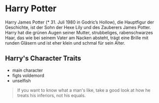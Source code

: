 # Harry Potter
Harry James Potter (* 31. Juli 1980 in Godric’s Hollow), die Hauptfigur der Geschichte, ist der Sohn der Hexe Lily und des Zauberers James Potter.
Harry hat die grünen Augen seiner Mutter, strubbeliges, rabenschwarzes Haar, das wie bei seinem Vater am Nacken absteht,
trägt eine Brille mit runden Gläsern und ist eher klein und schmal für sein Alter.
## Harry's Character Traits
* main character
* figts voldemord
* unselfish
> If you want to know what a man's like, take a good look at how he treats his inferiors, not his equals.